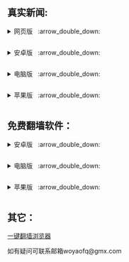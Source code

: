 <h2>
</a><strong>真实新闻:</strong>
</h2>
<p><details><summary>网页版</a>&nbsp;&nbsp; :arrow_double_down: </p></summary>
<p>&nbsp;&nbsp;&nbsp;&nbsp;&nbsp;&nbsp;&nbsp;&nbsp;&nbsp;&nbsp;<a href="https://ggithub.xyz/Alvin9999/new-pac/wiki/%E7%9B%B4%E7%BF%BB%E9%80%9A%E9%81%93/">直翻海外 </a></p>
<p>&nbsp;&nbsp;&nbsp;&nbsp;&nbsp;&nbsp;&nbsp;&nbsp;&nbsp;&nbsp;<a href="https://cuyou.github.io/">神州明见广传平台 </a></p>
<p>&nbsp;&nbsp;&nbsp;&nbsp;&nbsp;&nbsp;&nbsp;&nbsp;&nbsp;&nbsp;<a href="https://ggithub.xyz/uuu3/u/blob/master/u.md">新闻热点</a></p>
<p>&nbsp;&nbsp;&nbsp;&nbsp;&nbsp;&nbsp;&nbsp;&nbsp;&nbsp;&nbsp;<a href="https://gitlab.com/shenzhouzhengdao/w/raw/master/szzd/szmjweb.zip">神州html网页版</a></p>
</details>
<p><details><summary>安卓版</a>&nbsp;&nbsp; :arrow_double_down: </p></summary>
<p>&nbsp;&nbsp;&nbsp;&nbsp;&nbsp;&nbsp;&nbsp;&nbsp;&nbsp;&nbsp;<a href="https://ggithub.xyz/szmj0/update/raw/main/extras/szmj_v6.8.2023091301.apk">神州明见</a></p>
<p>&nbsp;&nbsp;&nbsp;&nbsp;&nbsp;&nbsp;&nbsp;&nbsp;&nbsp;&nbsp;<a href="https://ggithub.xyz/szmj0/update/raw/main/extras/szmjtv_v6.8.2023091301.apk">神州TV版 </a></p>
<p>&nbsp;&nbsp;&nbsp;&nbsp;&nbsp;&nbsp;&nbsp;&nbsp;&nbsp;&nbsp;<a href="https://gitlab.com/woyaofq/xz/-/raw/master/td-sj.zip">退党中心 </a></p>
<p>&nbsp;&nbsp;&nbsp;&nbsp;&nbsp;&nbsp;&nbsp;&nbsp;&nbsp;&nbsp;<a href="https://ggithub.xyz/fqcdn/fq/releases/download/v1.0.0/fq.apk">大纪元 </a></p>
</details>

<p><details><summary>电脑版</a>&nbsp;&nbsp; :arrow_double_down: </p></summary>
<p>&nbsp;&nbsp;&nbsp;&nbsp;&nbsp;&nbsp;&nbsp;&nbsp;&nbsp;&nbsp;<a href="https://ggithub.xyz/woyaofq/xz/releases/download/td/td-pc.zip">退党中心 </a></p>
<p>&nbsp;&nbsp;&nbsp;&nbsp;&nbsp;&nbsp;&nbsp;&nbsp;&nbsp;&nbsp;<a href="https://ggithub.xyz/fqcdn/fq/releases/download/v1.0.0/epoch_access-1.0.1-win32.zip">大纪元 </a></p>
</details>

<p><details><summary>苹果版</a>&nbsp;&nbsp; :arrow_double_down: </p></summary>
<p>&nbsp;&nbsp;&nbsp;&nbsp;&nbsp;&nbsp;&nbsp;&nbsp;&nbsp;&nbsp;<a href="https://ggithub.xyz/woyaofq/td-ios">退党中心 </a></p>
</details>

<h2>
</a><strong>免费翻墙软件：</strong>
</h2>
<p><details><summary>安卓版</a>&nbsp;&nbsp; :arrow_double_down: </p></summary>
<p>&nbsp;&nbsp;&nbsp;&nbsp;&nbsp;&nbsp;&nbsp;&nbsp;&nbsp;&nbsp;<a href="https://gitlab.com/woyaofq/xz/-/raw/master/um5.4.apk">无界 </a></p>
<p>&nbsp;&nbsp;&nbsp;&nbsp;&nbsp;&nbsp;&nbsp;&nbsp;&nbsp;&nbsp;<a href="https://gitlab.com/woyaofq/xz/-/raw/master/vpn2.3.0.apk">无界VPN版 </a></p>
<p>&nbsp;&nbsp;&nbsp;&nbsp;&nbsp;&nbsp;&nbsp;&nbsp;&nbsp;&nbsp;<a href="https://ggithub.xyz/woyaofq/xz/raw/master/fg1.4.apk">自由门 </a></p>
<p>&nbsp;&nbsp;&nbsp;&nbsp;&nbsp;&nbsp;&nbsp;&nbsp;&nbsp;&nbsp;<a href="https://s3.us-west-1.amazonaws.com/dwo-jar-kmf-883/nthlink-6_0_5.apk">nthlink</a></p>
<p>&nbsp;&nbsp;&nbsp;&nbsp;&nbsp;&nbsp;&nbsp;&nbsp;&nbsp;&nbsp;<a href="https://ggithub.xyz/woyaofq/xz/raw/master/PsiphonAndroid.apk">赛风 </a></p>
</details>

<p><details><summary>电脑版</a>&nbsp;&nbsp; :arrow_double_down: </p></summary>
<p>&nbsp;&nbsp;&nbsp;&nbsp;&nbsp;&nbsp;&nbsp;&nbsp;&nbsp;&nbsp;<a href="https://gitlab.com/woyaofq/xz/-/raw/master/u2132.zip">无界 </a></p>
<p>&nbsp;&nbsp;&nbsp;&nbsp;&nbsp;&nbsp;&nbsp;&nbsp;&nbsp;&nbsp;<a href="https://gitlab.com/woyaofq/xz/-/raw/master/fg799p.zip">自由门 </a></p>
<p>&nbsp;&nbsp;&nbsp;&nbsp;&nbsp;&nbsp;&nbsp;&nbsp;&nbsp;&nbsp;<a href="https://s3.us-west-1.amazonaws.com/dwo-jar-kmf-883/nthlink-win-6_2_3.exe">nthlink</a></p>
<p>&nbsp;&nbsp;&nbsp;&nbsp;&nbsp;&nbsp;&nbsp;&nbsp;&nbsp;&nbsp;<a href="https://ggithub.xyz/woyaofq/xz/raw/master/psiphon3.zip">赛风 </a></p>
</details>

<p><details><summary>苹果版</a>&nbsp;&nbsp; :arrow_double_down: </p></summary>
<p>&nbsp;&nbsp;&nbsp;&nbsp;&nbsp;&nbsp;&nbsp;&nbsp;&nbsp;&nbsp;<a href="https://ggithub.xyz/wujieliulan/forum#%E8%8B%B9%E6%9E%9C%E7%89%88-%E6%97%A0%E7%95%8Cvpn-101-%E6%94%AF%E6%8C%81-iphone-5s-%E4%BB%A5%E4%B8%8A">无界 </a></p>
<p>&nbsp;&nbsp;&nbsp;&nbsp;&nbsp;&nbsp;&nbsp;&nbsp;&nbsp;&nbsp;<a href="https://apps.apple.com/us/app/nthlink/id1467297604">nthlink(iOS) </a></p>
<p>&nbsp;&nbsp;&nbsp;&nbsp;&nbsp;&nbsp;&nbsp;&nbsp;&nbsp;&nbsp;<a href="https://apps.apple.com/us/app/nthlink/id1536318872?mt=12">nthlink(Mac) </a></p>
<p>&nbsp;&nbsp;&nbsp;&nbsp;&nbsp;&nbsp;&nbsp;&nbsp;&nbsp;&nbsp;<a href="https://itunes.apple.com/us/app/psiphon/id1276263909?ls=1&mt=8">赛风 </a></p>
<p>&nbsp;&nbsp;&nbsp;&nbsp;&nbsp;&nbsp;&nbsp;&nbsp;&nbsp;&nbsp;<a href="https://itunes.apple.com/us/app/psiphon-browser/id1193362444?ls=1&mt=8">赛风浏览器</a></p>
</details>
<h2>

<h2>
</a><strong>其它：</strong>
</h2>
<p><a href="https://ggithub.xyz/Alvin9999/new-pac/wiki">一键翻墙浏览器</a><p>     
        
<p>如有疑问可联系邮箱woyaofq@gmx.com </a></p>

